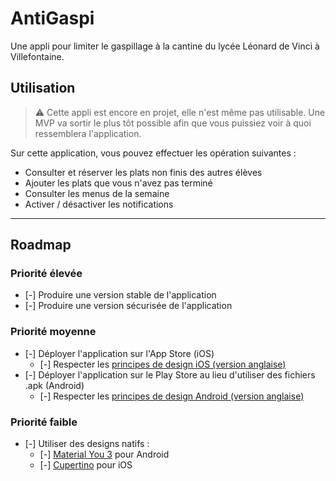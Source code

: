 # AntiGaspi

Une appli pour limiter le gaspillage à la cantine du lycée Léonard de Vinci à Villefontaine.

## Utilisation

> :warning: Cette appli est encore en projet, elle n'est même pas utilisable. Une MVP va sortir le plus tôt possible afin que vous puissiez voir à quoi ressemblera l'application.

Sur cette application, vous pouvez effectuer les opération suivantes :

- Consulter et réserver les plats non finis des autres élèves
- Ajouter les plats que vous n'avez pas terminé
- Consulter les menus de la semaine
- Activer / désactiver les notifications

***

## Roadmap

### Priorité élevée

- [-] Produire une version stable de l'application
- [-] Produire une version sécurisée de l'application

### Priorité moyenne

- [-] Déployer l'application sur l'App Store (iOS)
  - [-] Respecter les [principes de design iOS (version anglaise)](https://developer.apple.com/design/human-interface-guidelines/ios/overview/themes/)
- [-] Déployer l'application sur le Play Store au lieu d'utiliser des fichiers .apk (Android)
  - [-] Respecter les [principes de design Android (version anglaise)](https://developer.android.com/design)

### Priorité faible

- [-] Utiliser des designs natifs :
  - [-] [Material You 3](https://m3.material.io/) pour Android
  - [-] [Cupertino](https://docs.flutter.dev/development/ui/widgets/cupertino) pour iOS
